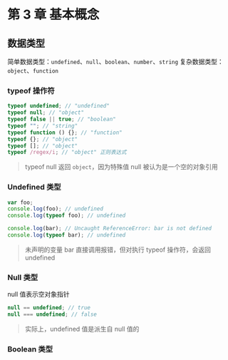 # 第 3 章 基本概念

## 数据类型

简单数据类型：`undefined`、`null`、`boolean`、`number`、`string`
复杂数据类型：`object`、`function`

### typeof 操作符

```js
typeof undefined; // "undefined"
typeof null; // "object"
typeof false || true; // "boolean"
typeof ""; // "string"
typeof function () {}; // "function"
typeof {}; // "object"
typeof []; // "object"
typeof /regex/i; // "object" 正则表达式
```

> typeof null 返回 `object`，因为特殊值 null 被认为是一个空的对象引用

### Undefined 类型

```js
var foo;
console.log(foo); // undefined
console.log(typeof foo); // undefined

console.log(bar); // Uncaught ReferenceError: bar is not defined
console.log(typeof bar); // undefined
```

> 未声明的变量 bar 直接调用报错，但对执行 typeof 操作符，会返回 undefined

### Null 类型

null 值表示空对象指针

```js
null == undefined; // true
null === undefined; // false
```

> 实际上，undefined 值是派生自 null 值的

### Boolean 类型
